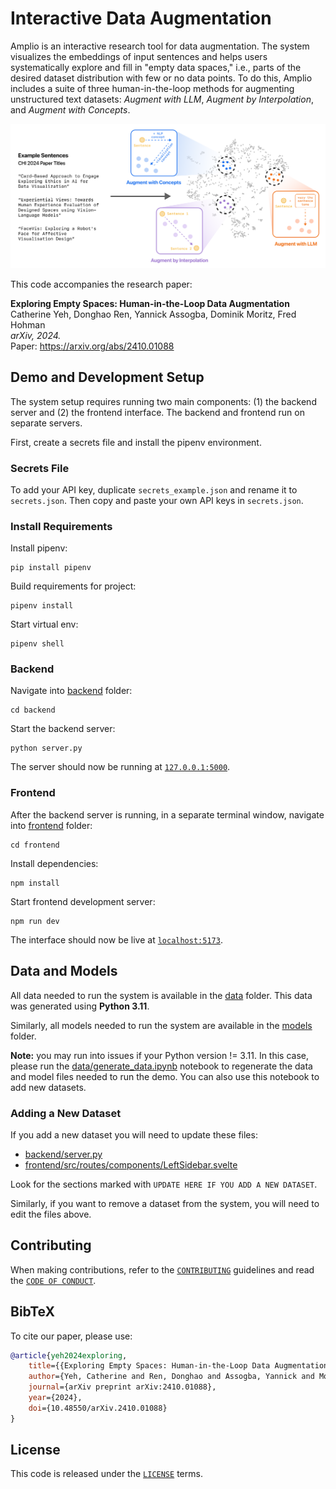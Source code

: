 # Interactive Data Augmentation

Amplio is an interactive research tool for data augmentation. The system visualizes the embeddings of input sentences and helps users systematically explore and fill in "empty data spaces," i.e., parts of the desired dataset distribution with few or no data points. To do this, Amplio includes a suite of three human-in-the-loop methods for augmenting unstructured text datasets: *Augment with LLM*, *Augment by Interpolation*, and *Augment with Concepts*. 

![Overview of Amplio](img/teaser.png)

This code accompanies the research paper:

**Exploring Empty Spaces: Human-in-the-Loop Data Augmentation**  
Catherine Yeh, Donghao Ren, Yannick Assogba, Dominik Moritz, Fred Hohman  
*arXiv, 2024.*  
Paper: https://arxiv.org/abs/2410.01088

## Demo and Development Setup

The system setup requires running two main components: (1) the backend server and (2) the frontend interface. The backend and frontend run on separate servers. 

First, create a secrets file and install the pipenv environment.

### Secrets File

To add your API key, duplicate `secrets_example.json` and rename it to `secrets.json`. Then copy and paste your own API keys in `secrets.json`.

### Install Requirements

Install pipenv:

```
pip install pipenv
```

Build requirements for project:

```
pipenv install
```

Start virtual env:
```
pipenv shell
```

### Backend

Navigate into [backend](backend) folder:

```
cd backend
```

Start the backend server:

```
python server.py
```

The server should now be running at [`127.0.0.1:5000`](http://127.0.0.1:5000).

### Frontend

After the backend server is running, in a separate terminal window, navigate into [frontend](frontend) folder:

```
cd frontend
```

Install dependencies:

```
npm install
```

Start frontend development server:

```
npm run dev
```

The interface should now be live at [`localhost:5173`](http://localhost:5173).

## Data and Models

All data needed to run the system is available in the [data](data) folder. This data was generated using **Python 3.11**.

Similarly, all models needed to run the system are available in the [models](models) folder.

**Note:** you may run into issues if your Python version != 3.11. In this case, please run the [data/generate_data.ipynb](data/generate_data.ipynb) notebook to regenerate the data and model files needed to run the demo. You can also use this notebook to add new datasets.

### Adding a New Dataset

If you add a new dataset you will need to update these files:

* [backend/server.py](backend/server.py)
* [frontend/src/routes/components/LeftSidebar.svelte](frontend/src/routes/components/LeftSidebar.svelte)

Look for the sections marked with `UPDATE HERE IF YOU ADD A NEW DATASET`.

Similarly, if you want to remove a dataset from the system, you will need to edit the files above.

## Contributing

When making contributions, refer to the [`CONTRIBUTING`](CONTRIBUTING.md) guidelines and read the [`CODE OF CONDUCT`](CODE_OF_CONDUCT.md).

## BibTeX

To cite our paper, please use:

```bibtex
@article{yeh2024exploring,
    title={{Exploring Empty Spaces: Human-in-the-Loop Data Augmentation}},
    author={Yeh, Catherine and Ren, Donghao and Assogba, Yannick and Moritz, Dominik and Hohman, Fred},
    journal={arXiv preprint arXiv:2410.01088},
    year={2024},
    doi={10.48550/arXiv.2410.01088}
}
```

## License

This code is released under the [`LICENSE`](LICENSE) terms.
